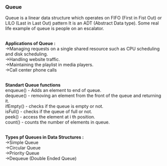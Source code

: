 ### Queue

Queue is a linear data structure which operates on FIFO (First in Fist Out) or LILO (Last in Last Out) pattern
It is an ADT (Abstract Data type).
Some real life example of queue is people on an escalator.<br/><br/>


**Applications of Queue :**<br/>
->Managing requests on a single shared resource such as CPU scheduling and disk scheduling.<br/>
->Handling website traffic.<br/>
->Maintaining the playlist in media players.<br/>
->Call center phone calls<br/><br/>


**Standart Queue functions**<br/>
enqueue() - Adds an element to end of queue.<br/>
dequeue() - removing an element from the front of the queue and returning it.<br/>
ifEmpty() - checks if the queue is empty or not.<br/>
isFull() - checks if the queue of full or not.<br/>
peek() -  access the element at i th position.<br/>
count() - counts the number of elements in queue.<br/><br/>


**Types pf Queues in Data Structures :**<br/>
->Simple Queue<br/>
->Circular Queue<br/>
->Priority Queue<br/>
->Dequeue (Double Ended Queue)<br/>


